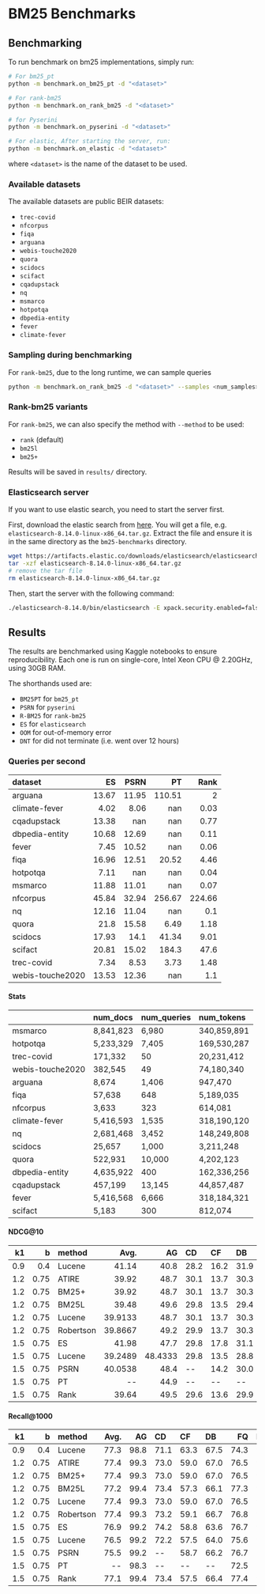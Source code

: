 # BM25 Benchmarks

## Benchmarking

To run benchmark on bm25 implementations, simply run:

```bash
# For bm25_pt
python -m benchmark.on_bm25_pt -d "<dataset>"

# For rank-bm25
python -m benchmark.on_rank_bm25 -d "<dataset>"

# for Pyserini
python -m benchmark.on_pyserini -d "<dataset>"

# For elastic, After starting the server, run:
python -m benchmark.on_elastic -d "<dataset>"
```

where `<dataset>` is the name of the dataset to be used. 


### Available datasets

The available datasets are public BEIR datasets:
- `trec-covid`
- `nfcorpus`
- `fiqa`
- `arguana`
- `webis-touche2020`
- `quora`
- `scidocs`
- `scifact`
- `cqadupstack`
- `nq`
- `msmarco`
- `hotpotqa`
- `dbpedia-entity`
- `fever`
- `climate-fever`

### Sampling during benchmarking

For `rank-bm25`, due to the long runtime, we can sample queries
```bash
python -m benchmark.on_rank_bm25 -d "<dataset>" --samples <num_samples>
```

### Rank-bm25 variants

For `rank-bm25`, we can also specify the method with `--method` to be used:
- `rank` (default)
- `bm25l`
- `bm25+`

Results will be saved in `results/` directory.

### Elasticsearch server

If you want to use elastic search, you need to start the server first. 

First, download the elastic search from [here](https://www.elastic.co/downloads/past-releases/elasticsearch-8-14-0). You will get a file, e.g. `elasticsearch-8.14.0-linux-x86_64.tar.gz`. Extract the file and ensure it is in the same directory as the `bm25-benchmarks` directory.

```bash
wget https://artifacts.elastic.co/downloads/elasticsearch/elasticsearch-8.14.0-linux-x86_64.tar.gz
tar -xzf elasticsearch-8.14.0-linux-x86_64.tar.gz
# remove the tar file
rm elasticsearch-8.14.0-linux-x86_64.tar.gz
```

Then, start the server with the following command:

```bash
./elasticsearch-8.14.0/bin/elasticsearch -E xpack.security.enabled=false -E thread_pool.search.size=1 -E thread_pool.write.size=1
```

## Results

The results are benchmarked using Kaggle notebooks to ensure reproducibility. Each one is run on single-core, Intel Xeon CPU @ 2.20GHz, using 30GB RAM.

The shorthands used are:
- `BM25PT` for `bm25_pt`
- `PSRN` for `pyserini`
- `R-BM25` for `rank-bm25`
- `ES` for `elasticsearch`
- `OOM` for out-of-memory error
- `DNT` for did not terminate (i.e. went over 12 hours)

### Queries per second

| dataset          |    ES |   PSRN |     PT |   Rank |
|:-----------------|------:|-------:|-------:|-------:|
| arguana          | 13.67 |  11.95 | 110.51 |   2    |
| climate-fever    |  4.02 |   8.06 | nan    |   0.03 |
| cqadupstack      | 13.38 | nan    | nan    |   0.77 |
| dbpedia-entity   | 10.68 |  12.69 | nan    |   0.11 |
| fever            |  7.45 |  10.52 | nan    |   0.06 |
| fiqa             | 16.96 |  12.51 |  20.52 |   4.46 |
| hotpotqa         |  7.11 | nan    | nan    |   0.04 |
| msmarco          | 11.88 |  11.01 | nan    |   0.07 |
| nfcorpus         | 45.84 |  32.94 | 256.67 | 224.66 |
| nq               | 12.16 |  11.04 | nan    |   0.1  |
| quora            | 21.8  |  15.58 |   6.49 |   1.18 |
| scidocs          | 17.93 |  14.1  |  41.34 |   9.01 |
| scifact          | 20.81 |  15.02 | 184.3  |  47.6  |
| trec-covid       |  7.34 |   8.53 |   3.73 |   1.48 |
| webis-touche2020 | 13.53 |  12.36 | nan    |   1.1  |

#### Stats

|                  | num_docs   | num_queries   | num_tokens   |
|:-----------------|:-----------|:--------------|:-------------|
| msmarco          | 8,841,823  | 6,980         | 340,859,891  |
| hotpotqa         | 5,233,329  | 7,405         | 169,530,287  |
| trec-covid       | 171,332    | 50            | 20,231,412   |
| webis-touche2020 | 382,545    | 49            | 74,180,340   |
| arguana          | 8,674      | 1,406         | 947,470      |
| fiqa             | 57,638     | 648           | 5,189,035    |
| nfcorpus         | 3,633      | 323           | 614,081      |
| climate-fever    | 5,416,593  | 1,535         | 318,190,120  |
| nq               | 2,681,468  | 3,452         | 148,249,808  |
| scidocs          | 25,657     | 1,000         | 3,211,248    |
| quora            | 522,931    | 10,000        | 4,202,123    |
| dbpedia-entity   | 4,635,922  | 400           | 162,336,256  |
| cqadupstack      | 457,199    | 13,145        | 44,857,487   |
| fever            | 5,416,568  | 6,666         | 318,184,321  |
| scifact          | 5,183      | 300           | 812,074      |

#### NDCG@10
|   k1 |    b | method    |    Avg. |      AG | CD                 | CF                 | DB   |   FQ | FV                 | HP   | MS                 |      NF | NQ   |   QR |   SD |   SF |      TC | WT   |
|-----:|-----:|:----------|--------:|--------:|:-------------------|:-------------------|:-----|-----:|:-------------------|:-----|:-------------------|--------:|:-----|-----:|-----:|-----:|--------:|:-----|
|  0.9 | 0.4  | Lucene    | 41.14   | 40.8    | 28.2               | 16.2               | 31.9 | 23.8 | 63.8               | 62.9 | 22.8               | 31.8    | 30.5 | 78.7 | 15   | 67.6 | 58.9    | 44.2 |
|  1.2 | 0.75 | ATIRE     | 39.92   | 48.7    | 30.1               | 13.7               | 30.3 | 25.3 | 50.3               | 58.5 | 22.6               | 31.8    | 29.1 | 80.5 | 15.6 | 68.1 | 61      | 33.2 |
|  1.2 | 0.75 | BM25+     | 39.92   | 48.7    | 30.1               | 13.7               | 30.3 | 25.3 | 50.3               | 58.5 | 22.6               | 31.8    | 29.1 | 80.5 | 15.6 | 68.1 | 61      | 33.2 |
|  1.2 | 0.75 | BM25L     | 39.48   | 49.6    | 29.8               | 13.5               | 29.4 | 25   | 46.6               | 55.9 | 21.4               | 32.2    | 28.1 | 80.3 | 15.8 | 68.7 | 62.9    | 33.0 |
|  1.2 | 0.75 | Lucene    | 39.9133 | 48.7    | 30.1               | 13.7               | 30.3 | 25.3 | 50.3               | 58.5 | 22.6               | 31.8    | 29.1 | 80.5 | 15.6 | 68   | 61      | 33.2 |
|  1.2 | 0.75 | Robertson | 39.8667 | 49.2    | 29.9               | 13.7               | 30.3 | 25.4 | 50.3               | 58.5 | 22.6               | 31.9    | 29.2 | 80.4 | 15.5 | 68.3 | 59      | 33.8 |
|  1.5 | 0.75 | ES        | 41.98   | 47.7    | 29.8               | 17.8               | 31.1 | 25.3 | 62.0               | 58.6 | 22.1               | 34.4    | 31.6 | 80.6 | 16.3 | 69   | 68      | 35.4 |
|  1.5 | 0.75 | Lucene    | 39.2489 | 48.4333 | 29.8 | 13.5 | 28.8 | 24.5 | 48.3 | 56.9 | 21.6 | 31.5667 | 28.3 | 78.3 | 15.6 | 67.8 | 61.1333 | 34.1 |
|  1.5 | 0.75 | PSRN      | 40.0538 | 48.4    | --                 | 14.2               | 30.0 | 25.3 | --                 | 57.6 | 22.1               | 32.6    | 28.6 | 80.6 | 15.6 | 68.8 | 63.4    | 33.5 |
|  1.5 | 0.75 | PT        | -- | 44.9    | --                 | --                 | --   | 22.5 | --                 | --   | --                 | 31.9    | --   | 75.1 | 14.7 | 67.8 | 58      | --   |
|  1.5 | 0.75 | Rank      | 39.64   | 49.5    | 29.6               | 13.6               | 29.9 | 25.3 | 49.3               | 58.1 | 21.1               | 32.1    | 28.5 | 80.3 | 15.8 | 68.5 | 60.1    | 32.9 |

#### Recall@1000

|   k1 |   b | method    |   Avg. |   AG | CD                | CF                | DB   |   FQ | FV                | HP                | MS                |   NF | NQ                |   QR |   SD |   SF |   TC | WT   |
|-----:|----:|:----------|-------:|-----:|:------------------|:------------------|:-----|-----:|:------------------|:------------------|:------------------|-----:|:------------------|-----:|-----:|-----:|-----:|:-----|
|  0.9 | 0.4 | Lucene    |   77.3 | 98.8 | 71.1              | 63.3              | 67.5 | 74.3 | 95.7              | 88.0              | 85.3              | 47.7 | 89.6              | 99.5 | 56.5 | 97.0 | 39.2 | 86.0 |
|  1.2 | 0.75 | ATIRE     |   77.4 | 99.3 | 73.0              | 59.0              | 67.0 | 76.5 | 94.2              | 86.8              | 85.7              | 47.8 | 89.8              | 99.5 | 57.3 | 97.0 | 40.3 | 87.2 |
|  1.2 | 0.75 | BM25+     |   77.4 | 99.3 | 73.0              | 59.0              | 67.0 | 76.5 | 94.2              | 86.8              | 85.7              | 47.8 | 89.8              | 99.5 | 57.3 | 97.0 | 40.3 | 87.2 |
|  1.2 | 0.75 | BM25L     |   77.2 | 99.4 | 73.4              | 57.3              | 66.1 | 77.3 | 93.7              | 85.7              | 85.0              | 47.7 | 89.3              | 99.5 | 57.7 | 97.0 | 40.75 | 87.5 |
|  1.2 | 0.75 | Lucene    |   77.4 | 99.3 | 73.0              | 59.0              | 67.0 | 76.5 | 94.2              | 86.8              | 85.6              | 47.8 | 89.8              | 99.5 | 57.3 | 97.0 | 40.3 | 87.2 |
|  1.2 | 0.75 | Robertson |   77.4 | 99.3 | 73.2              | 59.1              | 66.7 | 76.8 | 94.2              | 86.8              | 85.9              | 47.5 | 89.8              | 99.5 | 57.3 | 96.7 | 40.2 | 87.4 |
|  1.5 | 0.75 | ES        |   76.9 | 99.2 | 74.2              | 58.8              | 63.6 | 76.7 | 95.9              | 85.2              | 85.1              | 39.0 | 90.8              | 99.6 | 57.9 | 98.0 | 41.3 | 88.0 |
|  1.5 | 0.75 | Lucene    |   76.5 | 99.2 | 72.2 | 57.5 | 64.0 | 75.6 | 93.9 | 86.0 | 83.87 | 47.3 | 89.0 | 99.3 | 57.1 | 96.6 | 39.1 | 86.8 |
|  1.5 | 0.75 | PSRN      |   75.5 | 99.2 | --                | 58.7              | 66.2 | 76.7 | --                | 86.4              | 85.1              | 37.1 | 89.4              | 99.6 | 57.4 | 97.7 | 41.1 | 87.2 |
|  1.5 | 0.75 | PT        |   -- | 98.3 | --                | --                | --   | 72.5 | --                | --                | --                | 51.0 | --                | 98.9 | 56.0 | 97.8 | 36.3 | --   |
|  1.5 | 0.75 | Rank      |   77.1 | 99.4 | 73.4              | 57.5              | 66.4 | 77.4 | 93.6              | 87.7              | 82.6              | 47.6 | 89.5              | 99.5 | 57.4 | 96.7 | 40.5 | 87.5 |

